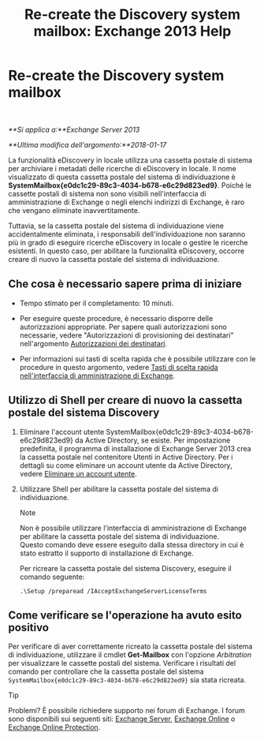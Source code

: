 ﻿---
title: 'Re-create the Discovery system mailbox: Exchange 2013 Help'
TOCTitle: Re-create the Discovery system mailbox
ms:assetid: 5ae8426b-5661-4ecb-99c4-cdd342107fb1
ms:mtpsurl: https://technet.microsoft.com/it-it/library/Gg588318(v=EXCHG.150)
ms:contentKeyID: 50480745
ms.date: 01/31/2018
mtps_version: v=EXCHG.150
ms.translationtype: HT
---

# Re-create the Discovery system mailbox

 

_**Si applica a:**Exchange Server 2013_

_**Ultima modifica dell'argomento:**2018-01-17_

La funzionalità eDiscovery in locale utilizza una cassetta postale di sistema per archiviare i metadati delle ricerche di eDiscovery in locale. Il nome visualizzato di questa cassetta postale del sistema di individuazione è **SystemMailbox{e0dc1c29-89c3-4034-b678-e6c29d823ed9}**. Poiché le cassette postali di sistema non sono visibili nell'interfaccia di amministrazione di Exchange o negli elenchi indirizzi di Exchange, è raro che vengano eliminate inavvertitamente.

Tuttavia, se la cassetta postale del sistema di individuazione viene accidentalmente eliminata, i responsabili dell'individuazione non saranno più in grado di eseguire ricerche eDiscovery in locale o gestire le ricerche esistenti. In questo caso, per abilitare la funzionalità eDiscovery, occorre creare di nuovo la cassetta postale del sistema di individuazione.

## Che cosa è necessario sapere prima di iniziare

  - Tempo stimato per il completamento: 10 minuti.

  - Per eseguire queste procedure, è necessario disporre delle autorizzazioni appropriate. Per sapere quali autorizzazioni sono necessarie, vedere "Autorizzazioni di provisioning dei destinatari" nell'argomento [Autorizzazioni dei destinatari](recipients-permissions-exchange-2013-help.md).

  - Per informazioni sui tasti di scelta rapida che è possibile utilizzare con le procedure in questo argomento, vedere [Tasti di scelta rapida nell'interfaccia di amministrazione di Exchange](keyboard-shortcuts-in-the-exchange-admin-center-exchange-online-protection-help.md).

## Utilizzo di Shell per creare di nuovo la cassetta postale del sistema Discovery

1.  Eliminare l'account utente SystemMailbox{e0dc1c29-89c3-4034-b678-e6c29d823ed9} da Active Directory, se esiste. Per impostazione predefinita, il programma di installazione di Exchange Server 2013 crea la cassetta postale nel contenitore Utenti in Active Directory. Per i dettagli su come eliminare un account utente da Active Directory, vedere [Eliminare un account utente](https://go.microsoft.com/fwlink/p/?linkid=215850).

2.  Utilizzare Shell per abilitare la cassetta postale del sistema di individuazione.
    

    > [!NOTE]
    > Non è possibile utilizzare l'interfaccia di amministrazione di Exchange per abilitare la cassetta postale del sistema di individuazione.<BR>Questo comando deve essere eseguito dalla stessa directory in cui è stato estratto il supporto di installazione di Exchange.

    
    Per ricreare la cassetta postale del sistema Discovery, eseguire il comando seguente:
    
        .\Setup /preparead /IAcceptExchangeServerLicenseTerms

## Come verificare se l'operazione ha avuto esito positivo

Per verificare di aver correttamente ricreato la cassetta postale del sistema di individuazione, utilizzare il cmdlet **Get-Mailbox** con l'opzione *Arbitration* per visualizzare le cassette postali del sistema. Verificare i risultati del comando per controllare che la cassetta postale del sistema `SystemMailbox{e0dc1c29-89c3-4034-b678-e6c29d823ed9}` sia stata ricreata.


> [!TIP]
> Problemi? È possibile richiedere supporto nei forum di Exchange. I forum sono disponibili sui seguenti siti: <A href="https://go.microsoft.com/fwlink/p/?linkid=60612">Exchange Server</A>, <A href="https://go.microsoft.com/fwlink/p/?linkid=267542">Exchange Online</A> o <A href="https://go.microsoft.com/fwlink/p/?linkid=285351">Exchange Online Protection</A>.


